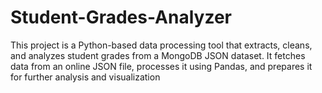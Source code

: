 # Student-Grades-Analyzer
This project is a Python-based data processing tool that extracts, cleans, and analyzes student grades from a MongoDB JSON dataset. It fetches data from an online JSON file, processes it using Pandas, and prepares it for further analysis and visualization
